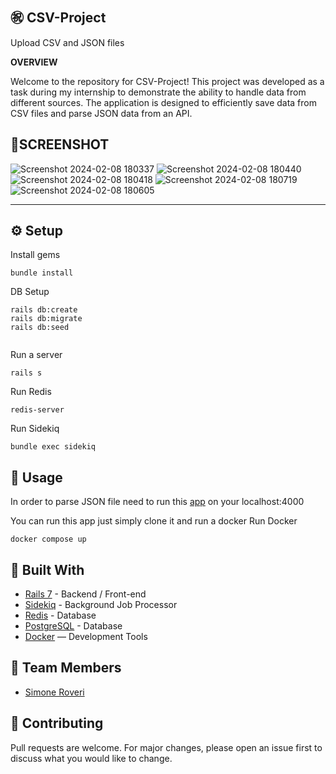 
㊗️ CSV-Project
---

Upload CSV and JSON files

**OVERVIEW**

Welcome to the repository for CSV-Project! This project was developed as a task during my internship to demonstrate the ability to handle data from different sources. The application is designed to efficiently save data from CSV files and parse JSON data from an API.

📱SCREENSHOT
---
![Screenshot 2024-02-08 180337](https://github.com/Roveri91/csv-project/assets/105217392/3b932567-ea47-494e-9a0d-5f8a0a2e22e2)
![Screenshot 2024-02-08 180440](https://github.com/Roveri91/csv-project/assets/105217392/97ba7e13-5dcf-4ef3-be4c-63ed0fe4046b)
![Screenshot 2024-02-08 180418](https://github.com/Roveri91/csv-project/assets/105217392/cc6038e7-8215-4546-9203-7368cee9dcb2)
![Screenshot 2024-02-08 180719](https://github.com/Roveri91/csv-project/assets/105217392/54e792da-fb9f-4253-835b-4a41d8ef8410)
![Screenshot 2024-02-08 180605](https://github.com/Roveri91/csv-project/assets/105217392/77e57b6d-45a2-4a4a-aea3-0d0a7db2e08b)

---

⚙️ Setup
---
Install gems

```
bundle install
```
DB Setup

```
rails db:create
rails db:migrate
rails db:seed
  
```

Run a server

```
rails s
```
Run Redis

```
redis-server
```

Run Sidekiq

```
bundle exec sidekiq
```



📕 Usage
---
In order to parse JSON file need to run this [app](https://github.com/murajun1978/example-mock-api) on your localhost:4000

You can run this app just simply clone it and run a docker
Run Docker

```
docker compose up
```



🔨 Built With
---
+ [Rails 7](https://guides.rubyonrails.org/) - Backend / Front-end
+ [Sidekiq](https://sidekiq.org/) - Background Job Processor
+ [Redis](https://redis.io/) - Database
+ [PostgreSQL](https://www.postgresql.org/) - Database
+ [Docker](https://www.docker.com/) — Development Tools


🗿 Team Members
---
* [Simone Roveri](https://www.linkedin.com/in/simone-roveri/)

💅 Contributing
---
Pull requests are welcome. For major changes, please open an issue first to discuss what you would like to change.
